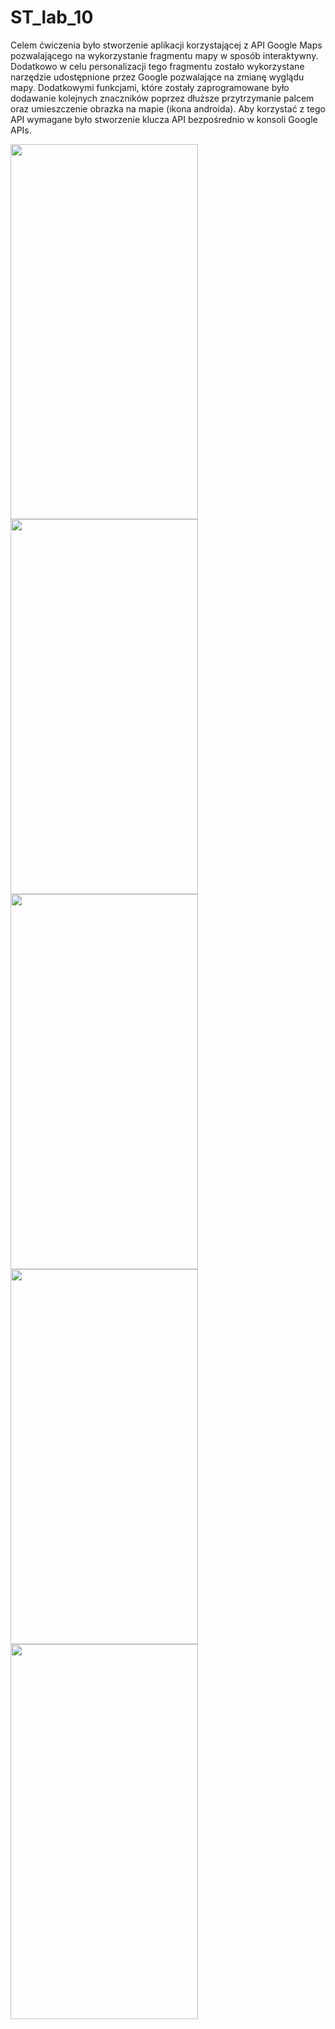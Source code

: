 ST_lab_10
=====================

Celem ćwiczenia było stworzenie aplikacji korzystającej z API Google Maps pozwalającego na wykorzystanie fragmentu mapy w sposób interaktywny. Dodatkowo w celu personalizacji tego fragmentu zostało wykorzystane narzędzie udostępnione przez Google pozwalające na zmianę wyglądu mapy. Dodatkowymi funkcjami, które zostały zaprogramowane było dodawanie kolejnych znaczników poprzez dłuższe przytrzymanie palcem oraz umieszczenie obrazka na mapie (ikona androida).
Aby korzystać z tego API wymagane było stworzenie klucza API bezpośrednio w konsoli Google APIs.

<img src="https://github.com/pChochura/ST_lab_10/blob/main/image_2021-01-24_124755.png" width="300" height="600" />  <img src="https://github.com/pChochura/ST_lab_10/blob/main/image_2021-01-24_124759.png" width="300" height="600" />  <img src="https://github.com/pChochura/ST_lab_10/blob/main/image_2021-01-24_124803.png" width="300" height="600" />  <img src="https://github.com/pChochura/ST_lab_10/blob/main/image_2021-01-24_124808.png" width="300" height="600" />  <img src="https://github.com/pChochura/ST_lab_10/blob/main/image_2021-01-24_124812.png" width="300" height="600" />

